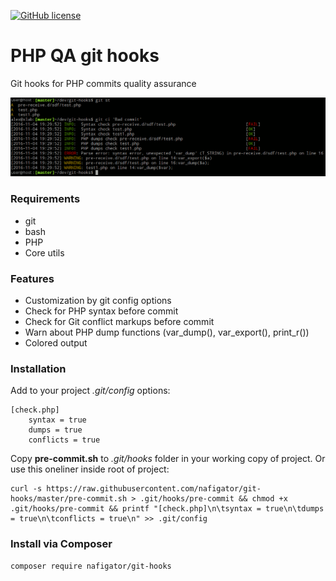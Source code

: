 [![GitHub license][License img]][License src]

# PHP QA git hooks
Git hooks for PHP commits quality assurance

![pre-commit output example][pre-commit img]

### Requirements
* git
* bash
* PHP
* Core utils

### Features
* Customization by git config options
* Check for PHP syntax before commit
* Check for Git conflict markups before commit
* Warn about PHP dump functions (var_dump(), var_export(), print_r())
* Colored output

### Installation

Add to your project *.git/config* options:

    [check.php]
        syntax = true
        dumps = true
        conflicts = true

Copy **pre-commit.sh** to *.git/hooks* folder in your working copy of project.
Or use this oneliner inside root of project:

    curl -s https://raw.githubusercontent.com/nafigator/git-hooks/master/pre-commit.sh > .git/hooks/pre-commit && chmod +x .git/hooks/pre-commit && printf "[check.php]\n\tsyntax = true\n\tdumps = true\n\tconflicts = true\n" >> .git/config

### Install via Composer

	composer require nafigator/git-hooks

  [pre-commit img]: https://github.com/nafigator/git-hooks/raw/master/.images/pre-commit.png
  [License img]: https://img.shields.io/badge/license-BSD3-brightgreen.svg
  [License src]: https://tldrlegal.com/license/bsd-3-clause-license-(revised)
